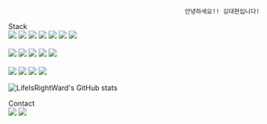                                                      안녕하세요!! 김대현입니다!

Stack<br>
<img src="https://img.shields.io/badge/C-A8B9CC?style=flat-square&logo=C&logoColor=white"> <img src="https://img.shields.io/badge/C++-00599C?style=flat-square&logo=c%2B%2B&&logoColor=white"> <img src="https://img.shields.io/badge/Java-007396?style=flat-square&logo=OpenJDK&logoColor=white"/> <img src="https://img.shields.io/badge/Kotlin-7F52FF?style=flat-square&logo=Kotlin&logoColor=white"> <img src="https://img.shields.io/badge/Html5-E34F26?style=flat-square&logo=html5&logoColor=white"> <img src="https://img.shields.io/badge/JavaScript-F7DF1E?style=flat-square&logo=JavaScript&logoColor=white"> <img src="https://img.shields.io/badge/CSS3-1572B6?style=flat-square&logo=CSS3&logoColor=white">
<br><br>
<img src="https://img.shields.io/badge/MySQL-4479A1?style=flat-square&logo=MySQL&logoColor=white"> <img src="https://img.shields.io/badge/Figma-F24E1E?style=flat-square&logo=Figma&logoColor=white"> <img src="https://img.shields.io/badge/Docker-2496ED?style=flat-square&logo=Docker&logoColor=white"/> <img src="https://img.shields.io/badge/Nginx-009639?style=flat-square&logo=Nginx&logoColor=white"/> <img src="https://img.shields.io/badge/Openstack-ED1944?style=flat-square&logo=Openstack&logoColor=white"/>
<br><br>
<img src="https://img.shields.io/badge/Unity-000000?style=flat-square&logo=Unity&logoColor=white"> <img src="https://img.shields.io/badge/Arduino-00878F?style=flat-square&logo=Arduino&logoColor=white"> <img src="https://img.shields.io/badge/Android-3DDC84?style=flat-square&logo=Android&logoColor=white"> <img src="https://img.shields.io/badge/OpenAI-412991?style=flat-square&logo=OpenAI&logoColor=white"/>


![LifeIsRightWard's GitHub stats](https://github-readme-stats.vercel.app/api?username=LifeIsRightWard&show_icons=true&theme=radical)

Contact<br>
<a href="https://www.instagram.com/oem_9_/" target="blank"><img src="https://img.shields.io/badge/Instagram-E4405F?style=flat-square&logo=Instagram&logoColor=white"/></a> <a href="https://www.notion.so/2023-036d54bbe8964948be519d8139a32fc4" target="blank"><img src="https://img.shields.io/badge/Notion-000000?style=flat-square&logo=Notion&logoColor=white"/></a>
